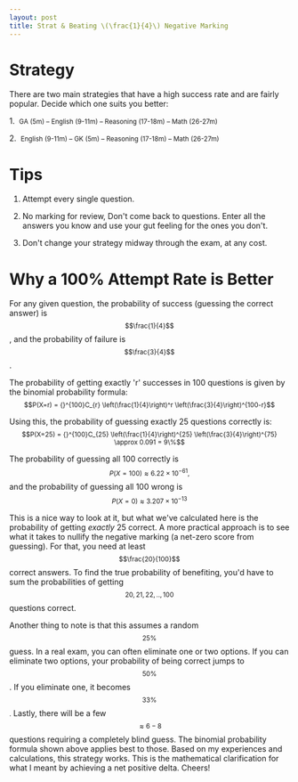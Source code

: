 ```yaml
---
layout: post
title: Strat & Beating \(\frac{1}{4}\) Negative Marking
---
```


# Strategy

There are two main strategies that have a high success rate and are fairly popular. Decide which one suits you better:

1.  <small>GA (5m) – English (9-11m) – Reasoning (17-18m) – Math (26-27m)</small>  

2.  <small>English (9-11m) – GK (5m) – Reasoning (17-18m) – Math (26-27m)</small>



# Tips

1.  Attempt every single question.

2.  No marking for review, Don't come back to questions. Enter all the answers you know and use your gut feeling for the ones you don't.

3.  Don't change your strategy midway through the exam, at any cost.



# Why a 100% Attempt Rate is Better

For any given question, the probability of success (guessing the correct answer) is <small>$$\frac{1}{4}$$</small>, and the probability of failure is<small> $$\frac{3}{4}$$</small>.

The probability of getting exactly 'r' successes in 100 questions is given by the binomial probability formula:  
<small>$$P(X=r) = {}^{100}C_{r} \left(\frac{1}{4}\right)^r \left(\frac{3}{4}\right)^{100-r}$$</small>

Using this, the probability of guessing exactly 25 questions correctly is:
<small>$$P(X=25) = {}^{100}C_{25} \left(\frac{1}{4}\right)^{25} \left(\frac{3}{4}\right)^{75} \approx 0.091 = 9\%$$</small>

The probability of guessing all 100 correctly is 
<small>$$P(X=100) \approx 6.22 \times 10^{-61},$$</small>
 and the probability of guessing all 100 wrong is 
<small>$$P(X=0) \approx 3.207 \times 10^{-13}$$</small>

This is a nice way to look at it, but what we've calculated here is the probability of getting *exactly* 25 correct. A more practical approach is to see what it takes to nullify the negative marking (a net-zero score from guessing). For that, you need at least <small>$$\frac{20}{100}$$</small> correct answers. To find the true probability of benefiting, you'd have to sum the probabilities of getting <small>$$20, 21, 22,..,100$$</small> questions correct.

Another thing to note is that this assumes a random<small> $$25\%$$</small> guess. In a real exam, you can often eliminate one or two options. If you can eliminate two options, your probability of being correct jumps to <small>$$50\%$$</small>. If you eliminate one, it becomes <small>$$33\%$$.</small> Lastly, there will be a few <small>$$\approx 6-8$$</small> questions requiring a completely blind guess. The binomial probability formula shown above applies best to those. Based on my experiences and calculations, this strategy works. This is the mathematical clarification for what I meant by achieving a net positive delta. Cheers!
